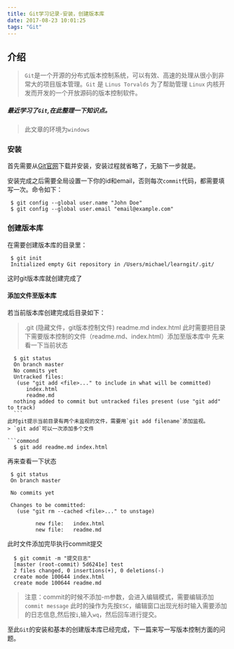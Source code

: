 ```yaml
---
title: Git学习记录-安装，创建版本库
date: 2017-08-23 10:01:25
tags: "Git"
---
```

## 介绍
>  `Git`是一个开源的分布式版本控制系统，可以有效、高速的处理从很小到非常大的项目版本管理。`Git` 是 `Linus Torvalds` 为了帮助管理 `Linux` 内核开发而开发的一个开放源码的版本控制软件。

<!--more-->
##### 最近学习了`Git`,在此整理一下知识点。
> 此文章的环境为`windows`

### 安装
  首先需要从[Git官网](https://git-scm.com/downloads)下载并安装，安装过程就省略了，无脑下一步就是。

  安装完成之后需要全局设置一下你的id和email，否则每次`commit`代码，都需要填写一次。命令如下：
  ```commond
   $ git config --global user.name "John Doe"
   $ git config --global user.email "email@example.com"
  ```
### 创建版本库
  在需要创建版本库的目录里：
  ```commond
   $ git init
   Initialized empty Git repository in /Users/michael/learngit/.git/
  ```
  这时git版本库就创建完成了

#### 添加文件至版本库
  若当前版本库创建完成后目录如下：
  > .git (隐藏文件，git版本控制文件)
  > readme.md
  > index.html
  此时需要把目录下需要版本控制的文件（readme.md、index.html）添加至版本库中
  先来看一下当前状态
  ```commond
    $ git status
    On branch master
    No commits yet
    Untracked files:
     (use "git add <file>..." to include in what will be committed)
        index.html
        readme.md
    nothing added to commit but untracked files present (use "git add" to track)
    ```
  此时git提示当前目录有两个未监视的文件，需要用`git add filename`添加监视。
  > `git add`可以一次添加多个文件
  
  ```commond
    $ git add readme.md index.html
  ```
  再来查看一下状态
   ```commond
    $ git status
    On branch master

    No commits yet

    Changes to be committed:
      (use "git rm --cached <file>..." to unstage)

            new file:   index.html
            new file:   readme.md

  ```
  此时文件添加完毕执行commit提交
  ```code
    $ git commit -m "提交日志"
    [master (root-commit) 5d6241e] test
    2 files changed, 0 insertions(+), 0 deletions(-)
    create mode 100644 index.html
    create mode 100644 readme.md

  ```
  > 注意：commit的时候不添加-m参数，会进入编辑模式，需要编辑添加`commit message` 此时的操作为先按`ESC`，编辑窗口出现光标时输入需要添加的日志信息,然后按`i`,输入`wq`，然后回车进行提交。
  
  至此`Git`的安装和基本的创建版本库已经完成，下一篇来写一写版本控制方面的问题。